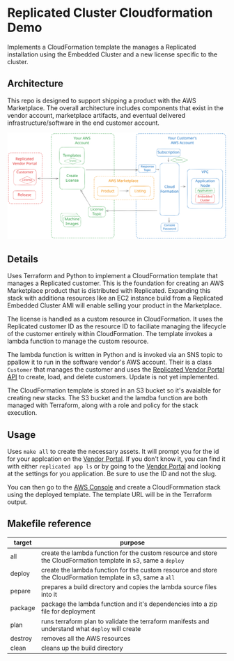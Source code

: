 # Replicated Cluster Cloudformation Demo
   
Implements a CloudFormation template the manages a Replicated installation
using the Embedded Cluster and a new license specific to the cluster.

Architecture
------------

This repo is designed to support shipping a product with the AWS Marketplace.
The overall architecture includes components that exist in the vendor account,
marketplace artifacts, and eventual delivered infrastructure/software in the
end customer account.

![Architecture diagram showing components in the vendor account, customer account, and provided by Amazon](./img/architecture.svg)

Details
-------

Uses Terraform and Python to implement a CloudFormation template that
manages a Replicated customer. This is the foundation for creating an
AWS Marketplace product that is distributed with Replicated. Expanding
this stack with additiona resources like an EC2 instance build from a
Replicated Embedded Cluster AMI will enable selling your product in
the Marketplace.

The license is handled as a custom resource in CloudFormation. It uses
the Replicated customer ID as the resource ID to faciliate managing the
lifecycle of the customer entirely within CloudFormation. The template
invokes a lambda function to manage the custom resource.

The lambda function is written in Python and is invoked via an SNS topic to
ppallow it to run in the software vendor's AWS account. Their is a class
`Customer` that manages the customer and uses the [Replicated Vendor Portal
API](https://replicated-vendor-api.readme.io/reference) to create, load, and
delete customers. Update is not yet implemented.

The CloudFormation template is stored in an S3 bucket so it's avaialble
for creating new stacks. The S3 bucket and the lamdba function are both
managed with Terraform, along with a role and policy for the stack
execution.

Usage
-----

Uses `make all` to create the necessary assets. It will prompt you for the id
for your applcation on the [Vendor Portal](https://vendor.replicated.com). If
you don't know it, you can find it with either `replicated app ls` or by going 
to the [Vendor Portal](https://vendor.replicated.com) and looking at the 
settings for you application. Be sure to use the ID and not the slug.

You can then go to the [AWS Console](https://console.aws.amazon.com) and create
a CloudFormmation stack using the deployed template. The template URL will be
in the Terraform output.

## Makefile reference

| target | purpose |
|--------|----------|
| all     | create the lambda function for the custom resource and store the CloudFormation template in s3, same a `deploy` |
| deploy  | create the lambda function for the custom resource and store the CloudFormation template in s3, same a `all` |
| pepare  | prepares a build directory and copies the lambda source files into it |
| package | package the lambda function and it's dependencies into a zip file for deployment |
| plan    | runs terraform plan to validate the terraform manifests and understand what `deploy` will create |
| destroy | removes all the AWS resources |
| clean   | cleans up the build directory |

